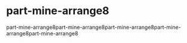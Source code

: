 # part-mine-arrange8
part-mine-arrange8part-mine-arrange8part-mine-arrange8part-mine-arrange8part-mine-arrange8
